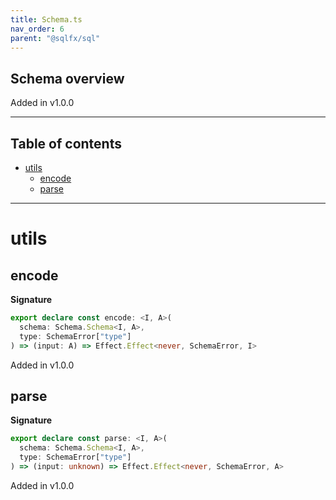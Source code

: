 ```yaml
---
title: Schema.ts
nav_order: 6
parent: "@sqlfx/sql"
---
```


## Schema overview

Added in v1.0.0

---

<h2 class="text-delta">Table of contents</h2>

- [utils](#utils)
  - [encode](#encode)
  - [parse](#parse)

---

# utils

## encode

**Signature**

```ts
export declare const encode: <I, A>(
  schema: Schema.Schema<I, A>,
  type: SchemaError["type"]
) => (input: A) => Effect.Effect<never, SchemaError, I>
```

Added in v1.0.0

## parse

**Signature**

```ts
export declare const parse: <I, A>(
  schema: Schema.Schema<I, A>,
  type: SchemaError["type"]
) => (input: unknown) => Effect.Effect<never, SchemaError, A>
```

Added in v1.0.0
